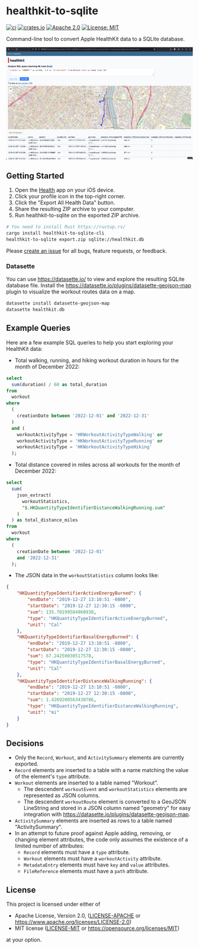 # healthkit-to-sqlite

[![ci](https://github.com/jshrake/healthkit-to-sqlite/actions/workflows/ci.yml/badge.svg)](https://github.com/jshrake/healthkit-to-sqlite/actions)
[![crates.io](https://img.shields.io/crates/v/healthkit-to-sqlite-cli.svg)](https://crates.io/crates/healthkit-to-sqlite-cli)
[![Apache 2.0](https://img.shields.io/badge/License-Apache_2.0-blue.svg)](https://opensource.org/licenses/Apache-2.0)
[![License: MIT](https://img.shields.io/badge/License-MIT-blue.svg)](https://opensource.org/licenses/MIT)

Command-line tool to convert Apple HealthKit data to a SQLite database.

![workout-routes-examples](/workout-routes-example.webp)

## Getting Started

1. Open the [Health](https://www.apple.com/ios/health/) app on your iOS device.
2. Click your profile icon in the top-right corner.
3. Click the "Export All Health Data" button.
4. Share the resulting ZIP archive to your computer.
5. Run healthkit-to-sqlite on the exported ZIP archive.

```bash
# You need to install Rust https://rustup.rs/
cargo install healthkit-to-sqlite-cli
healthkit-to-sqlite export.zip sqlite://healthkit.db
```

Please [create an issue](https://github.com/jshrake/healthkit-to-sqlite/issues/new/choose) for all bugs, feature requests, or feedback.

### Datasette

You can use <https://datasette.io/> to view and explore the resulting SQLite database file. Install the <https://datasette.io/plugins/datasette-geojson-map> plugin to visualize the workout routes data on a map.

```bash
datasette install datasette-geojson-map
datasette healthkit.db
```

## Example Queries

Here are a few example SQL queries to help you start exploring your HealthKit data:

* Total walking, running, and hiking workout duration in hours for the month of December 2022:

```sql
select
  sum(duration) / 60 as total_duration
from
  workout
where
  (
    creationDate between '2022-12-01' and '2022-12-31'
  )
  and (
    workoutActivityType = 'HKWorkoutActivityTypeWalking' or
    workoutActivityType = 'HKWorkoutActivityTypeRunning' or
    workoutActivityType = 'HKWorkoutActivityTypeHiking'
  );
```

* Total distance covered in miles across all workouts for the month of December 2022:

```sql
select
  sum(
    json_extract(
      workoutStatistics,
      "$.HKQuantityTypeIdentifierDistanceWalkingRunning.sum"
    )
  ) as total_distance_miles
from
  workout
where
  (
    creationDate between '2022-12-01'
    and '2022-12-31'
  );
```

* The JSON data in the `workoutStatistics` column looks like:

```json
{
    "HKQuantityTypeIdentifierActiveEnergyBurned": {
        "endDate": "2019-12-27 13:10:51 -0800",
        "startDate": "2019-12-27 12:30:15 -0800",
        "sum": 135.70199584960938,
        "type": "HKQuantityTypeIdentifierActiveEnergyBurned",
        "unit": "Cal"
    },
    "HKQuantityTypeIdentifierBasalEnergyBurned": {
        "endDate": "2019-12-27 13:10:51 -0800",
        "startDate": "2019-12-27 12:30:15 -0800",
        "sum": 67.24250030517578,
        "type": "HKQuantityTypeIdentifierBasalEnergyBurned",
        "unit": "Cal"
    },
    "HKQuantityTypeIdentifierDistanceWalkingRunning": {
        "endDate": "2019-12-27 13:10:51 -0800",
        "startDate": "2019-12-27 12:30:15 -0800",
        "sum": 1.4269200563430786,
        "type": "HKQuantityTypeIdentifierDistanceWalkingRunning",
        "unit": "mi"
    }
}
```

## Decisions

* Only the `Record`, `Workout`, and `ActivitySummary` elements are currently exported.
* `Record` elements are inserted to a table with a name matching the value of the element's `type` attribute.
* `Workout` elements are inserted to a table named "Workout".
  * The descendent `workoutEvent` and `workoutStatistics` elements are represented as JSON columns.
  * The descendent `workoutRoute` element is converted to a GeoJSON LineString and stored in a JSON column named "geometry" for easy integration with <https://datasette.io/plugins/datasette-geojson-map>.
* `ActivitySummary` elements are inserted as rows to a table named "ActivitySummary".
* In an attempt to future proof against Apple adding, removing, or changing element attributes, the code only assumes the existence of a limited number of attributes:
  * `Record` elements must have a `type` attribute.
  * `Workout` elements must have a `workoutActivity` attribute.
  * `MetadataEntry` elements must have `key` and `value` attributes.
  * `FileReference` elements must have a `path` attribute.

## License

This project is licensed under either of

* Apache License, Version 2.0, ([LICENSE-APACHE](/LICENSE-APACHE) or <https://www.apache.org/licenses/LICENSE-2.0>)
* MIT license ([LICENSE-MIT](/LICENSE-MIT) or <https://opensource.org/licenses/MIT>)

at your option.
